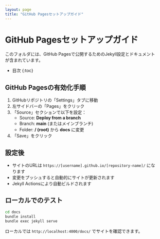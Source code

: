 ```yaml
---
layout: page
title: "GitHub Pagesセットアップガイド"
---
```


# GitHub Pagesセットアップガイド

このフォルダには、GitHub Pagesで公開するためのJekyll設定とドキュメントが含まれています。

* 目次
{:toc}

## GitHub Pagesの有効化手順

1. GitHubリポジトリの「Settings」タブに移動
2. 左サイドバーの「Pages」をクリック
3. 「Source」セクションで以下を設定：
   - Source: **Deploy from a branch**
   - Branch: **main** (またはメインブランチ)
   - Folder: **/ (root)** から **docs** に変更
4. 「Save」をクリック

## 設定後

- サイトのURLは `https://[username].github.io/[repository-name]/` になります
- 変更をプッシュすると自動的にサイトが更新されます
- Jekyll Actionsにより自動ビルドされます

## ローカルでのテスト

```bash
cd docs
bundle install
bundle exec jekyll serve
```

ローカルでは `http://localhost:4000/docs/` でサイトを確認できます。
